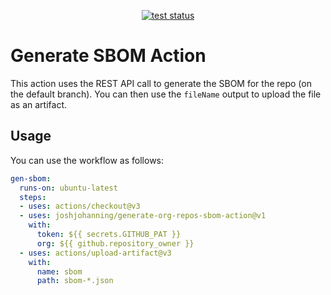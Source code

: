 <p align="center">
  <a href="https://github.com/advanced-security/generate-sbom-action"><img alt="test status" src="https://github.com/advanced-security/generate-sbom-action/actions/workflows/test.yml/badge.svg"></a>
</p>

# Generate SBOM Action

This action uses the REST API call to generate the SBOM for the repo (on the default branch). You can then use the `fileName` output to upload the file as an artifact. 

## Usage

You can use the workflow as follows:

```yaml
gen-sbom:
  runs-on: ubuntu-latest
  steps:
  - uses: actions/checkout@v3
  - uses: joshjohanning/generate-org-repos-sbom-action@v1
    with:
      token: ${{ secrets.GITHUB_PAT }}
      org: ${{ github.repository_owner }}
  - uses: actions/upload-artifact@v3
    with:
      name: sbom
      path: sbom-*.json
```
